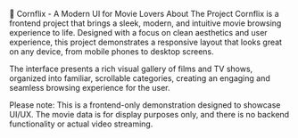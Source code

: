 🍿 Cornflix - A Modern UI for Movie Lovers
About The Project
Cornflix is a frontend project that brings a sleek, modern, and intuitive movie browsing experience to life. Designed with a focus on clean aesthetics and user experience, this project demonstrates a responsive layout that looks great on any device, from mobile phones to desktop screens.

The interface presents a rich visual gallery of films and TV shows, organized into familiar, scrollable categories, creating an engaging and seamless browsing experience for the user.

Please note: This is a frontend-only demonstration designed to showcase UI/UX. The movie data is for display purposes only, and there is no backend functionality or actual video streaming.
